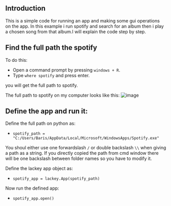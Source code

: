 ## Introduction ##
This is a simple code for running an app and making some gui operations on the app. In this example i run spotify and search for an album then i play a chosen song from that album.I will explain the code step by step.

## Find the full path the spotify ##
To do this:
* Open a command prompt by pressing `windows + R`.
* Type `where spotify` and press enter.

you will get the full path to spotify.	

The full path to spotify on my computer looks like this:
![image](https://user-images.githubusercontent.com/122377157/225025802-cb94ae5c-afcc-4aed-ae66-20e0f2e25605.png)

## Define the app and run it: ##

Define the full path on python as:
* `spotify_path = "C:/Users/Baris/AppData/Local/Microsoft/WindowsApps/Spotify.exe"`

You shoul either use one forwardslash `/` or double backslash `\\` when giving a path as a string. If you directly copied the path from cmd window there will be one backslash between folder names so you have to modify it.

Define the lackey app object as:
* `spotify_app = lackey.App(spotify_path)`

Now run the defined app:
* `spotify_app.open()`


